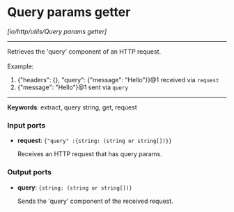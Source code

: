 # Query params getter

_[io/http/utils/Query params getter]_

---

Retrieves the 'query' component of an HTTP request.<br>
<br>
Example:<br>
1. {"headers": {}, "query": {"message": "Hello"}}@1 received via `request`<br>
2. {"message": "Hello"}@1 sent via `query`<br>

---

__Keywords__: extract, query string, get, request

### Input ports

* __request__: ` {"query" :{string: (string or string[])}} `

    Receives an HTTP request that has query params.<br>

### Output ports

* __query__: ` {string: (string or string[])} `

    Sends the 'query' component of the received request.<br>


